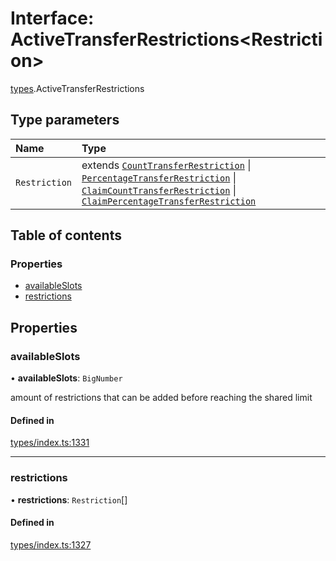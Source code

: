 # Interface: ActiveTransferRestrictions<Restriction\>

[types](../wiki/types).ActiveTransferRestrictions

## Type parameters

| Name | Type |
| :------ | :------ |
| `Restriction` | extends [`CountTransferRestriction`](../wiki/types.CountTransferRestriction) \| [`PercentageTransferRestriction`](../wiki/types.PercentageTransferRestriction) \| [`ClaimCountTransferRestriction`](../wiki/types.ClaimCountTransferRestriction) \| [`ClaimPercentageTransferRestriction`](../wiki/types.ClaimPercentageTransferRestriction) |

## Table of contents

### Properties

- [availableSlots](../wiki/types.ActiveTransferRestrictions#availableslots)
- [restrictions](../wiki/types.ActiveTransferRestrictions#restrictions)

## Properties

### availableSlots

• **availableSlots**: `BigNumber`

amount of restrictions that can be added before reaching the shared limit

#### Defined in

[types/index.ts:1331](https://github.com/PolymeshAssociation/polymesh-sdk/blob/46129005/src/types/index.ts#L1331)

___

### restrictions

• **restrictions**: `Restriction`[]

#### Defined in

[types/index.ts:1327](https://github.com/PolymeshAssociation/polymesh-sdk/blob/46129005/src/types/index.ts#L1327)
